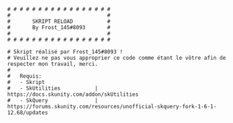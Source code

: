 
	# # # # # # # # # # # # # # # # #
	#								#
	#		SKRIPT RELOAD			#
	#		By Frost_145#8093		#
	#								#
	# # # # # # # # # # # # # # # # #

	# Skript réalisé par Frost_145#8093 !
	# Veuillez ne pas vous approprier ce code comme étant le vôtre afin de respecter mon travail, merci.
	#
	#	Requis:
	#	- Skript
	#	- SkUtilities			| https://docs.skunity.com/addon/skUtilities
	#	- SkQuery				| https://forums.skunity.com/resources/unofficial-skquery-fork-1-6-1-12.68/updates
